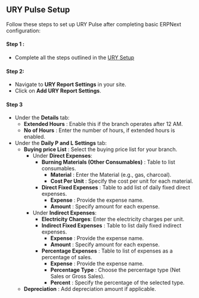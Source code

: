   ## URY Pulse Setup 

Follow these steps to set up URY Pulse after completing basic ERPNext configuration:

#### Step 1 : 

- Complete all the steps outlined in the [URY Setup](https://github.com/ury-erp/ury/blob/main/SETUP.md)

#### Step 2:

- Navigate to **URY Report Settings** in  your site. 
- Click on **Add URY Report Settings**.

#### Step 3

- Under the **Details** tab:
    - **Extended Hours** : Enable this if the branch operates after 12 AM.
    - **No of Hours** : Enter the number of hours, if extended hours is enabled. 
- Under the **Daily P and L Settings** tab:
    - **Buying price List** : Select the buying price list for your branch.
        - Under **Direct Expenses**:
            - **Burning Materials (Other Consumables)** : Table to list consumables.
                - **Material** : Enter the Material (e.g., gas, charcoal).
                - **Cost Per Unit** : Specify the cost per unit for each material.
            - **Direct Fixed Expenses** : Table to add list of daily fixed direct expenses.
                - **Expense** : Provide the expense name.
                - **Amount** : Specify amount for each expense.
        - Under **Indirect Expenses**:
            - **Electricity Charges**: Enter the electricity charges per unit.
            - **Indirect Fixed Expenses** : Table to list daily fixed indirect expenses.
                - **Expense** : Provide the expense name.
                - **Amount** : Specify amount for each expense.
            - **Percentage Expenses** : Table to list of expenses as a percentage of sales.
                - **Expense** : Provide the expense name.
                - **Percentage Type** : Choose the percentage type (Net Sales or Gross Sales).
                - **Percent** : Specify the percentage of the selected type.
    - **Depreciation** : Add depreciation amount if applicable.